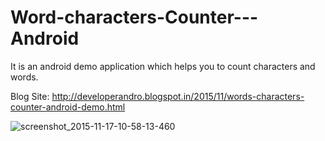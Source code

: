 # Word-characters-Counter---Android
It is an android demo application which helps you to count characters and words.

Blog Site: http://developerandro.blogspot.in/2015/11/words-characters-counter-android-demo.html


![screenshot_2015-11-17-10-58-13-460](https://cloud.githubusercontent.com/assets/4261690/11204110/79b70ce6-8d21-11e5-8e74-8ef43dfdeb92.png)

